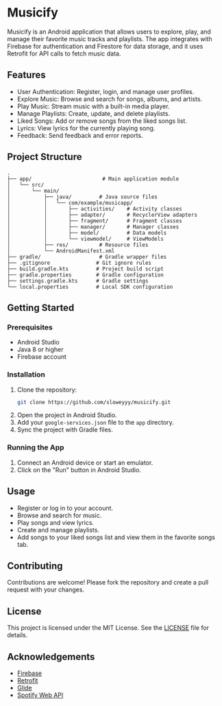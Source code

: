 # Musicify

Musicify is an Android application that allows users to explore, play, and manage their favorite music tracks and playlists. The app integrates with Firebase for authentication and Firestore for data storage, and it uses Retrofit for API calls to fetch music data.

## Features

- User Authentication: Register, login, and manage user profiles.
- Explore Music: Browse and search for songs, albums, and artists.
- Play Music: Stream music with a built-in media player.
- Manage Playlists: Create, update, and delete playlists.
- Liked Songs: Add or remove songs from the liked songs list.
- Lyrics: View lyrics for the currently playing song.
- Feedback: Send feedback and error reports.

## Project Structure

```
.
├── app/                       # Main application module
│   └── src/
│       └── main/
│           ├── java/         # Java source files
│           │   └── com/example/musicapp/
│           │       ├── activities/    # Activity classes
│           │       ├── adapter/       # RecyclerView adapters
│           │       ├── fragment/      # Fragment classes
│           │       ├── manager/       # Manager classes
│           │       ├── model/         # Data models
│           │       └── viewmodel/     # ViewModels
│           ├── res/          # Resource files
│           └── AndroidManifest.xml
├── gradle/                   # Gradle wrapper files
├── .gitignore               # Git ignore rules
├── build.gradle.kts         # Project build script
├── gradle.properties        # Gradle configuration
├── settings.gradle.kts      # Gradle settings
└── local.properties         # Local SDK configuration
```


## Getting Started

### Prerequisites

- Android Studio
- Java 8 or higher
- Firebase account

### Installation

1. Clone the repository:
   ```sh
   git clone https://github.com/sloweyyy/musicify.git
   ```
2. Open the project in Android Studio.
3. Add your `google-services.json` file to the `app` directory.
4. Sync the project with Gradle files.

### Running the App

1. Connect an Android device or start an emulator.
2. Click on the "Run" button in Android Studio.

## Usage

- Register or log in to your account.
- Browse and search for music.
- Play songs and view lyrics.
- Create and manage playlists.
- Add songs to your liked songs list and view them in the favorite songs tab.

## Contributing

Contributions are welcome! Please fork the repository and create a pull request with your changes.

## License

This project is licensed under the MIT License. See the [LICENSE](LICENSE) file for details.

## Acknowledgements

- [Firebase](https://firebase.google.com/)
- [Retrofit](https://square.github.io/retrofit/)
- [Glide](https://github.com/bumptech/glide)
- [Spotify Web API](https://developer.spotify.com/documentation/web-api/)
